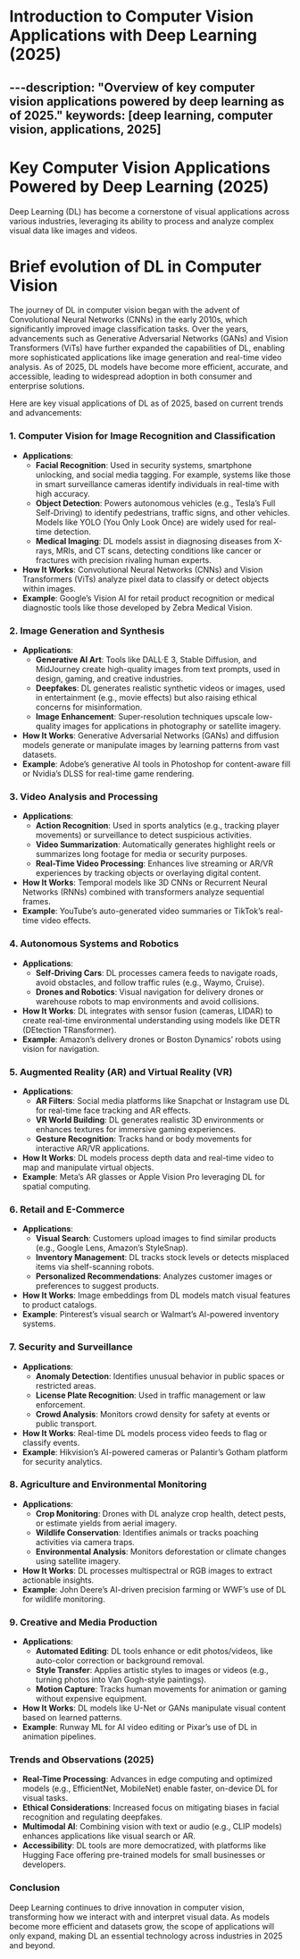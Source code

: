 # Introduction to Computer Vision Applications with Deep Learning (2025)
---description: "Overview of key computer vision applications powered by deep learning as of 2025."
keywords: [deep learning, computer vision, applications, 2025]
---
# Key Computer Vision Applications Powered by Deep Learning (2025)
Deep Learning (DL) has become a cornerstone of visual applications across various industries, leveraging its ability to process and analyze complex visual data like images and videos. 

# Brief evolution of DL in Computer Vision
The journey of DL in computer vision began with the advent of Convolutional Neural Networks (CNNs) in the early 2010s, which significantly improved image classification tasks. Over the years, advancements such as Generative Adversarial Networks (GANs) and Vision Transformers (ViTs) have further expanded the capabilities of DL, enabling more sophisticated applications like image generation and real-time video analysis. As of 2025, DL models have become more efficient, accurate, and accessible, leading to widespread adoption in both consumer and enterprise solutions. 

Here are key visual applications of DL as of 2025, based on current trends and advancements:

### 1. **Computer Vision for Image Recognition and Classification**
   - **Applications**: 
     - **Facial Recognition**: Used in security systems, smartphone unlocking, and social media tagging. For example, systems like those in smart surveillance cameras identify individuals in real-time with high accuracy.
     - **Object Detection**: Powers autonomous vehicles (e.g., Tesla’s Full Self-Driving) to identify pedestrians, traffic signs, and other vehicles. Models like YOLO (You Only Look Once) are widely used for real-time detection.
     - **Medical Imaging**: DL models assist in diagnosing diseases from X-rays, MRIs, and CT scans, detecting conditions like cancer or fractures with precision rivaling human experts.
   - **How It Works**: Convolutional Neural Networks (CNNs) and Vision Transformers (ViTs) analyze pixel data to classify or detect objects within images.
   - **Example**: Google’s Vision AI for retail product recognition or medical diagnostic tools like those developed by Zebra Medical Vision.

### 2. **Image Generation and Synthesis**
   - **Applications**:
     - **Generative AI Art**: Tools like DALL·E 3, Stable Diffusion, and MidJourney create high-quality images from text prompts, used in design, gaming, and creative industries.
     - **Deepfakes**: DL generates realistic synthetic videos or images, used in entertainment (e.g., movie effects) but also raising ethical concerns for misinformation.
     - **Image Enhancement**: Super-resolution techniques upscale low-quality images for applications in photography or satellite imagery.
   - **How It Works**: Generative Adversarial Networks (GANs) and diffusion models generate or manipulate images by learning patterns from vast datasets.
   - **Example**: Adobe’s generative AI tools in Photoshop for content-aware fill or Nvidia’s DLSS for real-time game rendering.

### 3. **Video Analysis and Processing**
   - **Applications**:
     - **Action Recognition**: Used in sports analytics (e.g., tracking player movements) or surveillance to detect suspicious activities.
     - **Video Summarization**: Automatically generates highlight reels or summarizes long footage for media or security purposes.
     - **Real-Time Video Processing**: Enhances live streaming or AR/VR experiences by tracking objects or overlaying digital content.
   - **How It Works**: Temporal models like 3D CNNs or Recurrent Neural Networks (RNNs) combined with transformers analyze sequential frames.
   - **Example**: YouTube’s auto-generated video summaries or TikTok’s real-time video effects.

### 4. **Autonomous Systems and Robotics**
   - **Applications**:
     - **Self-Driving Cars**: DL processes camera feeds to navigate roads, avoid obstacles, and follow traffic rules (e.g., Waymo, Cruise).
     - **Drones and Robotics**: Visual navigation for delivery drones or warehouse robots to map environments and avoid collisions.
   - **How It Works**: DL integrates with sensor fusion (cameras, LIDAR) to create real-time environmental understanding using models like DETR (DEtection TRansformer).
   - **Example**: Amazon’s delivery drones or Boston Dynamics’ robots using vision for navigation.

### 5. **Augmented Reality (AR) and Virtual Reality (VR)**
   - **Applications**:
     - **AR Filters**: Social media platforms like Snapchat or Instagram use DL for real-time face tracking and AR effects.
     - **VR World Building**: DL generates realistic 3D environments or enhances textures for immersive gaming experiences.
     - **Gesture Recognition**: Tracks hand or body movements for interactive AR/VR applications.
   - **How It Works**: DL models process depth data and real-time video to map and manipulate virtual objects.
   - **Example**: Meta’s AR glasses or Apple Vision Pro leveraging DL for spatial computing.

### 6. **Retail and E-Commerce**
   - **Applications**:
     - **Visual Search**: Customers upload images to find similar products (e.g., Google Lens, Amazon’s StyleSnap).
     - **Inventory Management**: DL tracks stock levels or detects misplaced items via shelf-scanning robots.
     - **Personalized Recommendations**: Analyzes customer images or preferences to suggest products.
   - **How It Works**: Image embeddings from DL models match visual features to product catalogs.
   - **Example**: Pinterest’s visual search or Walmart’s AI-powered inventory systems.

### 7. **Security and Surveillance**
   - **Applications**:
     - **Anomaly Detection**: Identifies unusual behavior in public spaces or restricted areas.
     - **License Plate Recognition**: Used in traffic management or law enforcement.
     - **Crowd Analysis**: Monitors crowd density for safety at events or public transport.
   - **How It Works**: Real-time DL models process video feeds to flag or classify events.
   - **Example**: Hikvision’s AI-powered cameras or Palantir’s Gotham platform for security analytics.

### 8. **Agriculture and Environmental Monitoring**
   - **Applications**:
     - **Crop Monitoring**: Drones with DL analyze crop health, detect pests, or estimate yields from aerial imagery.
     - **Wildlife Conservation**: Identifies animals or tracks poaching activities via camera traps.
     - **Environmental Analysis**: Monitors deforestation or climate changes using satellite imagery.
   - **How It Works**: DL processes multispectral or RGB images to extract actionable insights.
   - **Example**: John Deere’s AI-driven precision farming or WWF’s use of DL for wildlife monitoring.

### 9. **Creative and Media Production**
   - **Applications**:
     - **Automated Editing**: DL tools enhance or edit photos/videos, like auto-color correction or background removal.
     - **Style Transfer**: Applies artistic styles to images or videos (e.g., turning photos into Van Gogh-style paintings).
     - **Motion Capture**: Tracks human movements for animation or gaming without expensive equipment.
   - **How It Works**: DL models like U-Net or GANs manipulate visual content based on learned patterns.
   - **Example**: Runway ML for AI video editing or Pixar’s use of DL in animation pipelines.

### Trends and Observations (2025)
- **Real-Time Processing**: Advances in edge computing and optimized models (e.g., EfficientNet, MobileNet) enable faster, on-device DL for visual tasks.
- **Ethical Considerations**: Increased focus on mitigating biases in facial recognition and regulating deepfakes.
- **Multimodal AI**: Combining vision with text or audio (e.g., CLIP models) enhances applications like visual search or AR.
- **Accessibility**: DL tools are more democratized, with platforms like Hugging Face offering pre-trained models for small businesses or developers.

### Conclusion
Deep Learning continues to drive innovation in computer vision, transforming how we interact with and interpret visual data. As models become more efficient and datasets grow, the scope of applications will only expand, making DL an essential technology across industries in 2025 and beyond.     
